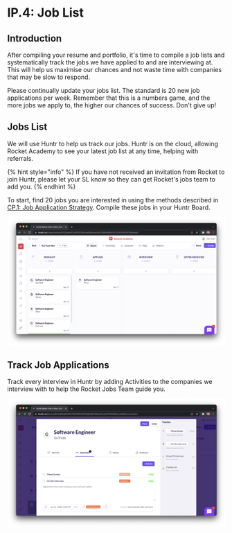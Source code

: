 # IP.4: Job List

## Introduction

After compiling your resume and portfolio, it's time to compile a job lists and systematically track the jobs we have applied to and are interviewing at. This will help us maximise our chances and not waste time with companies that may be slow to respond.

Please continually update your jobs list. The standard is 20 new job applications per week. Remember that this is a numbers game, and the more jobs we apply to, the higher our chances of success. Don't give up!

## Jobs List

We will use Huntr to help us track our jobs. Huntr is on the cloud, allowing Rocket Academy to see your latest job list at any time, helping with referrals.

{% hint style="info" %}
If you have not received an invitation from Rocket to join Huntr, please let your SL know so they can get Rocket's jobs team to add you.
{% endhint %}

To start, find 20 jobs you are interested in using the methods described in [CP.1: Job Application Strategy](ip.1-job-application-strategy.md#how-will-you-find-the-jobs-youre-looking-for). Compile these jobs in your Huntr Board.

![](<../.gitbook/assets/image (16).png>)

## Track Job Applications

Track every interview in Huntr by adding Activities to the companies we interview with to help the Rocket Jobs Team guide you.&#x20;

![](<../.gitbook/assets/image (14).png>)
